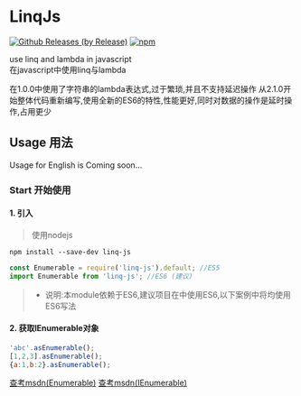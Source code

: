 # LinqJs

[![Github Releases (by Release)](https://img.shields.io/github/downloads/wm123450405/linqjs/total.svg)](https://github.com/wm123450405/linqjs)
[![npm](https://img.shields.io/npm/v/linq-js.svg)](https://www.npmjs.com/package/linq-js)

use linq and lambda in javascript  
在javascript中使用linq与lambda

在1.0.0中使用了字符串的lambda表达式,过于繁琐,并且不支持延迟操作
从2.1.0开始整体代码重新编写,使用全新的ES6的特性,性能更好,同时对数据的操作是延时操作,占用更少

## Usage 用法

Usage for English is Coming soon...

### Start 开始使用

#### 1. 引入
>使用nodejs
```
npm install --save-dev linq-js
```
```javascript
const Enumerable = require('linq-js').default; //ES5
import Enumerable from 'linq-js'; //ES6 (建议)
```
> * 说明:本module依赖于ES6,建议项目在中使用ES6,以下案例中将均使用ES6写法

#### 2. 获取IEnumerable对象
```javascript
'abc'.asEnumerable();
[1,2,3].asEnumerable();
{a:1,b:2}.asEnumerable();
```

[查考msdn(Enumerable)](https://msdn.microsoft.com/en-us/library/system.linq.enumerable_methods(v=vs.110).aspx)
[查考msdn(IEnumerable)](https://msdn.microsoft.com/en-us/library/ckzcawb8(v=vs.110).aspx)